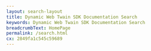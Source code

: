 ```yaml
---
layout: search-layout
title: Dynamic Web Twain SDK Documentation Search
keywords: Dynamic Web Twain SDK Documentation Search
breadcrumbText: HomePage
permalink: /search.html
cx: 2849fa1c545c59689
---
```

